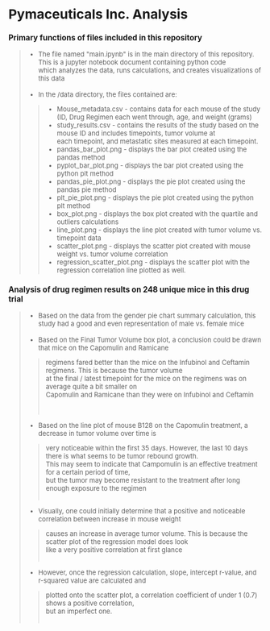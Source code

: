 <font size="2.5">
  
# Pymaceuticals Inc. Analysis

### Primary functions of files included in this repository
> - The file named "main.ipynb" is in the main directory of this repository.  This is a jupyter notebook document containing python code<br>
> which analyzes the data, runs calculations, and creates visualizations of this data<br><br>
> - In the /data directory, the files contained are:<br>
> > - Mouse_metadata.csv - contains data for each mouse of the study (ID, Drug Regimen each went through, age, and weight (grams)<br>
> > - study_results.csv - contains the results of the study based on the mouse ID and includes timepoints, tumor volume at <br>
> > each timepoint, and metastatic sites measured at each timepoint.<br>
> > - pandas_bar_plot.png - displays the bar plot created using the pandas method<br>
> > - pyplot_bar_plot.png - displays the bar plot created using the python plt method<br>
> > - pandas_pie_plot.png - displays the pie plot created using the pandas pie method<br>
> > - plt_pie_plot.png - displays the pie plot created using the python plt method<br>
> > - box_plot.png - displays the box plot created with the quartile and outliers calculations<br>
> > - line_plot.png - displays the line plot created with tumor volume vs. timepoint data<br>
> > - scatter_plot.png - displays the scatter plot created with mouse weight vs. tumor volume correlation<br>
> > - regression_scatter_plot.png - displays the scatter plot with the regression correlation line plotted as well.<br>

### Analysis of drug regimen results on 248 unique mice in this drug trial
> - Based on the data from the gender pie chart summary calculation, this study had a good and even representation of male vs. female mice<br><br>
> - Based on the Final Tumor Volume box plot, a conclusion could be drawn that mice on the Capomulin and Ramicane
> > regimens fared better than the mice on the Infubinol and Ceftamin regimens. This is because the tumor volume<br>
> > at the final / latest timepoint for the mice on the regimens was on average quite a bit smaller on<br>
> > Capomulin and Ramicane than they were on Infubinol and Ceftamin<br><br><br>
> - Based on the line plot of mouse B128 on the Capomulin treatment, a decrease in tumor volume over time is<br>
> > very noticeable within the first 35 days. However, the last 10 days there is what seems to be tumor rebound growth.<br>
> > This may seem to indicate that Campomulin is an effective treatment for a certain period of time,<br>
> > but the tumor may become resistant to the treatment after long enough exposure to the regimen<br><br>
> - Visually, one could initially determine that a positive and noticeable correlation between increase in mouse weight<br>
> > causes an increase in average tumor volume. This is because the scatter plot of the regression model does look<br>
> > like a very positive correlation at first glance<br><br>
> - However, once the regression calculation, slope, intercept r-value, and r-squared value are calculated and<br>
> > plotted onto the scatter plot, a correlation coefficient of under 1 (0.7) shows a positive correlation,<br>
> > but an imperfect one. <br><br>
